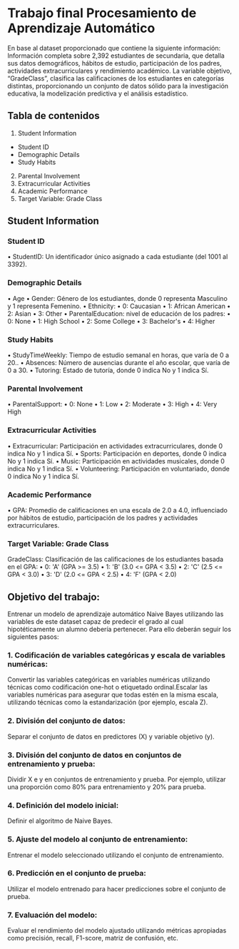 # Trabajo final Procesamiento de Aprendizaje Automático
En base al dataset proporcionado que contiene la siguiente información:
Información completa sobre 2,392 estudiantes de secundaria, que detalla sus datos demográficos, hábitos de estudio, participación de los padres, actividades extracurriculares y rendimiento académico. La variable objetivo, “GradeClass”, clasifica las calificaciones de los estudiantes en categorías distintas, proporcionando un conjunto de datos sólido para la investigación educativa, la modelización predictiva y el análisis estadístico.
## Tabla de contenidos
1. Student Information
  * Student ID
  * Demographic Details
  * Study Habits
2. Parental Involvement
3. Extracurricular Activities
4. Academic Performance
5. Target Variable: Grade Class
## Student Information
### Student ID
• StudentID: Un identificador único asignado a cada estudiante (del 1001 al 3392).
### Demographic Details
• Age
• Gender: Género de los estudiantes, donde 0 representa Masculino y 1 representa Femenino.
• Ethnicity: 
 • 0: Caucasian
 • 1: African American
 • 2: Asian
 • 3: Other
• ParentalEducation: nivel de educación de los padres:
 • 0: None
 • 1: High School
 • 2: Some College
 • 3: Bachelor's
 • 4: Higher
### Study Habits
 • StudyTimeWeekly: Tiempo de estudio semanal en horas, que varía de 0 a 20..
 • Absences: Número de ausencias durante el año escolar, que varía de 0 a 30.
 • Tutoring: Estado de tutoría, donde 0 indica No y 1 indica Sí.
### Parental Involvement
 • ParentalSupport:
 • 0: None 
 • 1: Low
 • 2: Moderate
 • 3: High
 • 4: Very High
### Extracurricular Activities
 • Extracurricular: Participación en actividades extracurriculares, donde 0 indica No y 1 indica Sí.
 • Sports: Participación en deportes, donde 0 indica No y 1 indica Sí.
 • Music: Participación en actividades musicales, donde 0 indica No y 1 indica Sí.
 • Volunteering: Participación en voluntariado, donde 0 indica No y 1 indica Sí.
### Academic Performance
 • GPA: Promedio de calificaciones en una escala de 2.0 a 4.0, influenciado por hábitos de estudio, participación de los padres y actividades extracurriculares.
### Target Variable: Grade Class
GradeClass: Clasificación de las calificaciones de los estudiantes basada en el GPA:
 • 0: 'A' (GPA >= 3.5)
 • 1: 'B' (3.0 <= GPA < 3.5)
 • 2: 'C' (2.5 <= GPA < 3.0)
 • 3: 'D' (2.0 <= GPA < 2.5)
 • 4: 'F' (GPA < 2.0)
## Objetivo del trabajo:
Entrenar un modelo de aprendizaje automático Naive Bayes utilizando las variables de este dataset capaz de predecir el grado al cual hipotéticamente un alumno debería pertenecer.
Para ello deberán seguir los siguientes pasos:
### 1. Codificación de variables categóricas y escala de variables numéricas:
Convertir las variables categóricas en variables numéricas utilizando técnicas como codificación one-hot o etiquetado ordinal.Escalar las variables numéricas para asegurar que todas estén en la misma escala, utilizando técnicas como la estandarización (por ejemplo, escala Z).
### 2. División del conjunto de datos:
Separar el conjunto de datos en predictores (X) y variable objetivo (y).
### 3. División del conjunto de datos en conjuntos de entrenamiento y prueba:
Dividir X e y en conjuntos de entrenamiento y prueba. Por ejemplo, utilizar una proporción como 80% para entrenamiento y 20% para prueba.
### 4. Definición del modelo inicial:
Definir el algoritmo de Naive Bayes.
### 5. Ajuste del modelo al conjunto de entrenamiento:
Entrenar el modelo seleccionado utilizando el conjunto de entrenamiento.
### 6. Predicción en el conjunto de prueba:
Utilizar el modelo entrenado para hacer predicciones sobre el conjunto de prueba.
### 7. Evaluación del modelo:
Evaluar el rendimiento del modelo ajustado utilizando métricas apropiadas como precisión, recall, F1-score, matriz de confusión, etc.
